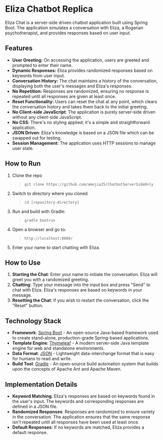 # Eliza Chatbot Replica 

Eliza Chat is a server-side driven chatbot application built using Spring Boot. The application simulates a conversation with Eliza, a Rogerian psychotherapist, and provides responses based on user input.

## Features

- **User Greeting:** On accessing the application, users are greeted and prompted to enter their name.
- **Dynamic Responses:** Eliza provides randomized responses based on keywords from user input.
- **Conversation History:** The chat maintains a history of the conversation, displaying both the user's messages and Eliza's responses.
- **No Repetition:** Responses are randomized, ensuring no response is repeated until all responses are given at least once.
- **Reset Functionality:** Users can reset the chat at any point, which clears the conversation history and takes them back to the initial greeting.
- **No Client-side JavaScript**: The application is purely server-side driven without any client-side JavaScript.
- **No CSS**: There's no styling applied; it's a simple and straightforward application.
- **JSON Driven**: Eliza's knowledge is based on a JSON file which can be swapped out for testing.
- **Session Management**: The application uses HTTP sessions to manage user state.

## How to Run

1. Clone the repo
    > `git clone https://github.com/amejia25/ChatbotServerSideOnly`
2. Switch to directory where you cloned    
    > `cd [repository-directory]`

3. Run and build with Gradle:
    > `gradle bootrun`
4. Open a browser and go to: 
    > `http://localhost:8080/`
5. Enter your name to start chatting with Eliza.

## How to Use

1. **Starting the Chat**: Enter your name to initiate the conversation. Eliza will greet you with a randomized greeting.
2. **Chatting**: Type your message into the input box and press "Send" to chat with Eliza. Eliza's responses are based on keywords in your message.
3. **Resetting the Chat**: If you wish to restart the conversation, click the "Reset" button.

## Technology Stack

- **Framework**: [Spring Boot](https://spring.io/projects/spring-boot) - An open-source Java-based framework used to create stand-alone, production-grade Spring-based applications.
- **Template Engine**: [Thymeleaf](https://www.thymeleaf.org/) - A modern server-side Java template engine for web and standalone environments.
- **Data Format**: [JSON](https://www.json.org/json-en.html) - Lightweight data-interchange format that is easy for humans to read and write.
- **Build Tool**: [Gradle](https://gradle.org/) - An open-source build automation system that builds upon the concepts of Apache Ant and Apache Maven.


## Implementation Details

- **Keyword Matching**: Eliza's responses are based on keywords found in the user's input. The keywords and corresponding responses are defined in a JSON file.
- **Randomized Responses**: Responses are randomized to ensure variety in the conversation. The application ensures that the same response isn't repeated until all responses have been used at least once.
- **Default Responses**: If no keywords are matched, Eliza provides a default response.

